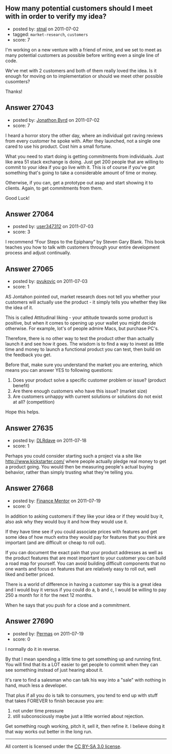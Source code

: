 ## How many potential customers should I meet with in order to verify my idea?

- posted by: [stnal](https://stackexchange.com/users/-1/11578-stnal) on 2011-07-02
- tagged: `market-research`, `customers`
- score: 7

I'm working on a new venture with a friend of mine, and we set to meet as many potential customers as possible before writing even a single line of code.

We've met with 2 customers and both of them really loved the idea. Is it enough for moving on to implementation or should we meet other possible cusomters?

Thanks!


## Answer 27043

- posted by: [Jonathon Byrd](https://stackexchange.com/users/-1/10768-jonathon-byrd) on 2011-07-02
- score: 7

I heard a horror story the other day, where an individual got raving reviews from every customer he spoke with. After they launched, not a single one cared to use his product. Cost him a small fortune.

What you need to start doing is getting commitments from individuals. Just like area 51 stack exchange is doing. Just get 200 people that are willing to commit to your idea if you go live with it. This is of course if you've got something that's going to take a considerable amount of time or money.

Otherwise, if you can, get a prototype out asap and start showing it to clients. Again, to get commitments from them.

Good Luck!


## Answer 27064

- posted by: [user347312](https://stackexchange.com/users/-1/11567-user347312) on 2011-07-03
- score: 3

I recommend “Four Steps to the Epiphany” by Steven Gary Blank. This book teaches you how to talk with customers through your entire development process and adjust continually. 


## Answer 27065

- posted by: [pvukovic](https://stackexchange.com/users/-1/11662-pvukovic) on 2011-07-03
- score: 1

AS Jontahon pointed out, market research does not tell you whether your customers will actually use the product - it simply tells you whether they like the idea of it.

This is called Attitudinal liking - your attitude towards some product is positive, but when it comes to opening up your wallet you might decide otherwise. For example, lot's of people admire Macs, but purchase PC's. 

Therefore, there is no other way to test the product other than actually launch it and see how it goes. The wisdom is to find a way to invest as little time and money to launch a functional product you can test, then build on the feedback you get.

Before that, make sure you understand the market you are entering, which means you can answer YES to following questions:

1) Does your product solve a specific customer problem or issue? (product benefit)
2) Are there enough customers who have this issue? (market size)
3) Are customers unhappy with current solutions or solutions do not exist at all? (competition)

Hope this helps.



## Answer 27635

- posted by: [DLRdave](https://stackexchange.com/users/-1/10832-dlrdave) on 2011-07-18
- score: 1

Perhaps you could consider starting such a project via a site like http://www.kickstarter.com/ where people actually pledge real money to get a product going. You would then be measuring people's actual buying behavior, rather than simply trusting what they're telling you.


## Answer 27668

- posted by: [Finance Mentor](https://stackexchange.com/users/-1/11741-finance-mentor) on 2011-07-19
- score: 0

In addition to asking customers if they like your idea or if they would buy it, also ask why they would buy it and how they would use it. 

If they have time see if you could associate prices with features and get some idea of how much extra they would pay for features that you think are important (and are difficult or cheap to roll out).

If you can document the exact pain that your product addresses as well as the product features that are most important to your customer you can build a road map for yourself. You can avoid building difficult components that no one wants and focus on features that are relatively easy to roll out, well liked and better priced. 

There is a world of difference in having a customer say this is a great idea and I would buy it versus if you could do a, b and c, I would be willing to pay 250 a month for it for the next 12 months.  

When he says that you push for a close and a commitment. 


## Answer 27690

- posted by: [Permas](https://stackexchange.com/users/-1/12078-permas) on 2011-07-19
- score: 0

I normally do it in reverse. 

By that I mean spending a little time to get something up and running first. You will find that its a LOT easier to get people to commit when they can see something instead of just hearing about it. 

It's rare to find a salesman who can talk his way into a "sale" with nothing in hand, much less a developer.

That plus if all you do is talk to consumers, you tend to end up with stuff that takes FOREVER to finish because you are:

1. not under time pressure
2. still subconsciously maybe just a little worried about rejection.

Get something rough working, pitch it, sell it, then refine it. I believe doing it that way works out better in the long run.





---

All content is licensed under the [CC BY-SA 3.0 license](https://creativecommons.org/licenses/by-sa/3.0/).
